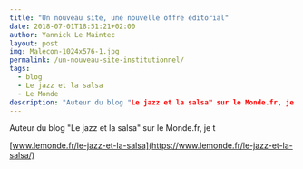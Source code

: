 ```yaml
---
title: "Un nouveau site, une nouvelle offre éditorial"
date: 2018-07-01T18:51:21+02:00
author: Yannick Le Maintec
layout: post
img: Malecon-1024x576-1.jpg
permalink: /un-nouveau-site-institutionnel/
tags:
  - blog
  - Le jazz et la salsa
  - Le Monde
description: "Auteur du blog "Le jazz et la salsa" sur le Monde.fr, je t"
---
```


Auteur du blog "Le jazz et la salsa" sur le Monde.fr, je t

[www.lemonde.fr/le-jazz-et-la-salsa](https://www.lemonde.fr/le-jazz-et-la-salsa/)
